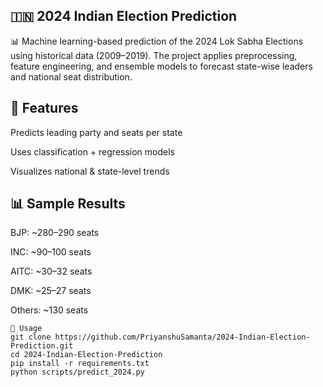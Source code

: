 🇮🇳 2024 Indian Election Prediction
---
📊 Machine learning-based prediction of the 2024 Lok Sabha Elections using historical data (2009–2019). The project applies preprocessing, feature engineering, and ensemble models to forecast state-wise leaders and national seat distribution.

🔑 Features
---
Predicts leading party and seats per state

Uses classification + regression models

Visualizes national & state-level trends

📊 Sample Results
---
BJP: ~280–290 seats

INC: ~90–100 seats

AITC: ~30–32 seats

DMK: ~25–27 seats

Others: ~130 seats
```
🚀 Usage
git clone https://github.com/PriyanshuSamanta/2024-Indian-Election-Prediction.git
cd 2024-Indian-Election-Prediction
pip install -r requirements.txt
python scripts/predict_2024.py
```

